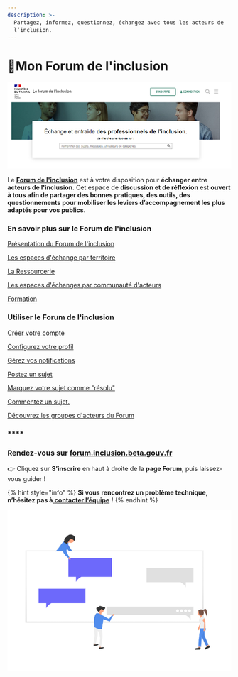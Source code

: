 ```yaml
---
description: >-
  Partagez, informez, questionnez, échangez avec tous les acteurs de
  l’inclusion.
---
```


# 💬Mon Forum de l'inclusion

![](../.gitbook/assets/image%20%2828%29.png)

Le [**Forum de l'inclusion**](https://forum.inclusion.beta.gouv.fr/) est à votre disposition pour **échanger entre acteurs de l'inclusion**. Cet espace de **discussion et de réflexion** est **ouvert à tous afin de partager des bonnes pratiques, des outils, des questionnements  pour mobiliser les leviers d’accompagnement les plus adaptés pour vos publics.**

### **En savoir plus sur le Forum de l'inclusion**

[Présentation du Forum de l'inclusion](presentation-du-forum-de-linclusion.md)

[Les espaces d'échange par territoire](les-espaces-dechanges-par-territoire.md)

[La Ressourcerie](la-ressourcerie.md)

[Les espaces d'échanges par communauté d'acteurs](les-espaces-dechanges-par-communaute-dacteurs/)

[Formation](formation.md)



### Utiliser le Forum de l'inclusion

[Créer votre compte](creer-votre-compte.md)

[Configurez votre profil](configurez-votre-profil.md)

[Gérez vos notifications](gerez-vos-notifications-mail.md)

[Postez un sujet](postez-un-sujet.md)

[Marquez votre sujet comme "résolu"](marquer-vote-sujet-comme-resolu.md)

[Commentez un sujet.](commentez-un-sujet.md)

[Découvrez les groupes d'acteurs du Forum](decouvrez-les-groupes-dacteurs-du-forum.md)

### \*\*\*\*

### **Rendez-vous sur** [forum.inclusion.beta.gouv.fr](https://forum.inclusion.beta.gouv.fr/) ​

👉 Cliquez sur **S’inscrire** en haut à droite de la **page Forum**, puis laissez-vous guider !

{% hint style="info" %}
**Si vous rencontrez un problème technique, n’hésitez pas à**[ **contacter l’équipe**](https://assistance.inclusion.beta.gouv.fr/) **!** 
{% endhint %}

![](../.gitbook/assets/capture-de-cran-2020-06-30-a-13.34.38.png)

